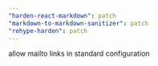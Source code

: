 ```yaml
---
"harden-react-markdown": patch
"markdown-to-markdown-sanitizer": patch
"rehype-harden": patch
---
```


allow mailto links in standard configuration
